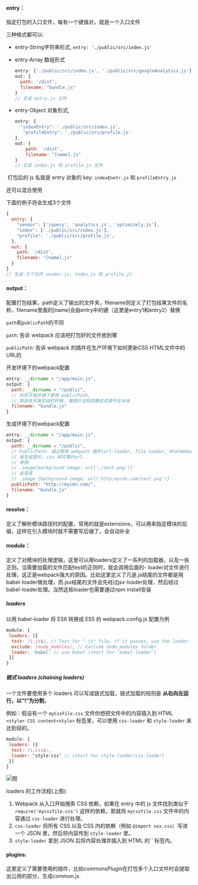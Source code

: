 ####  entry：

指定打包的入口文件，每有一个键值对，就是一个入口文件

三种格式都可以:

- entry-String字符串形式, `entry: './public/src/index.js'`

- entry-Array 数组形式

  ```javascript
  entry: ['./public/src/index.js', './public/src/googleAnalytics.js'],
  out: {
    path: '/dist',
    filename: "bundle.js"
  }  
  // 生成 entry.js 文件
  ```

- entry-Object 对象形式,

  ```javascript
  entry: {
    "indexEntry": './public/src/index.js',
     "profileEntry": './public/src/profile.js'
  },
  out: {
      path: '/dist',
      filename: "[name].js"
  }
  // 生成 index.js 和 profile.js 文件
  ```


​       打包后的 js 名就是 entry 对象的 key: `indexEnetr.js` 和 `profileEntry.js`

还可以混合使用

下面的例子将会生成3个文件

```javascript
{
  entry: {
    "vendor": ['jquery', 'analytics.js', 'optimizely.js'],
    "index": ['./public/src/index.js'],
    "profile": './public/src/profile.js',
  },
  out: {
    path: '/dist',
    filename: "[name].js"
  }
}
// 生成 三个文件 vendor.js, index.js 和 profile.js
```

#### output：

配置打包结果，path定义了输出的文件夹，filename则定义了打包结果文件的名称，filename里面的[name]会由entry中的键（这里是entry1和entry2）替换

`path`和`publicPath`的不同

`path`: 告诉 webpack 应该吧打包好的文件放到哪

`publicPath`: 告诉 webpack 的插件在生产环境下如何更新CSS HTML文件中的URL的

开发环境下的webpack配置

```javascript
entry: __dirname + "/app/main.js",
output: {
  path: __dirname + "/public",
  // 别在开发环境下使用 publicPath,
  // 除非在开发阶段的时候, 像图片这样的静态资源不在本地
  filename: "bundle.js"
}
```

生成环境下的webpack配置

```javascript
entry: __dirname + "/app/main.js",
output: {
  path: __dirname = "/public",
  // PublicPath: 通过使用 webpack 插件(url-loader, file-loader, HtmlWebpackPlugin 等等)
  // 来生成图片, css 样式等的url. 
  // 举例:
  // .image{background-image: url('./test.png')}
  // 会变成
  // .image {background-image: url('http:mycdn.com/test.png')}
  publicPath: "http://mycdn.com/",
  filename: "bundle.js"
}
```

#### resolve：

定义了解析模块路径时的配置，常用的就是extensions，可以用来指定模块的后缀，这样在引入模块时就不需要写后缀了，会自动补全

#### module：

定义了对模块的处理逻辑，这里可以用loaders定义了一系列的加载器，以及一些正则。当需要加载的文件匹配test的正则时，就会调用后面的-  loader对文件进行处理，这正是webpack强大的原因。比如这里定义了凡是.js结尾的文件都是用babel-loader做处理，而.jsx结尾的文件会先经过jsx-loader处理，然后经过babel-loader处理。当然这些loader也需要通过npm install安装

##### loaders

以用 babel-loader 将 ES6 转换成 ES5 的 webpack.config.js 配置为例

```javascript
module: {
 loaders: [{
  test: /\.js$/, // Test for ".js" file, if it passes, use the loader
  exclude: /node_modules/, // Exclude node_modules folder
  loader: 'babel' // use babel (short for ‘babel-loader’)
 }]
}
```

##### 链式 loaders (chaining loaders)

一个文件要使用多个 loaders 可以写成链式加载，链式加载的规则是 **从右向左运行，以”!”为分割**。

例如：假设有一个 `myCssFile.css` 文件你想把文件中的内容插入到 HTML ` <style> CSS content<style>` 标签里，可以使用 `css-loader` 和 `style-loader` 来达到目的。

```javascript
module: {
 loaders: [{
  test: /\.css$/,
  loader: ‘style!css’ // (short for style-loader!css-loader)
 }]
}
```

![图](https://cdn-images-1.medium.com/max/800/1*nes9iLmskmsD8Fp4Ek3u-A.png)

loaders 的工作流程(上图): 

1. Webpack 从入口开始搜索 CSS 依赖，如果在 entry 中的 js 文件找到类似于 `require('mycssfile.css')` 这样的依赖，那就将 `mycssfile.css` 文件中的内容通过 `css-loader` 进行处理。
2. `css-loader` 将所有 CSS 以及 CSS 内的依赖（例如 `@import xxx.css`）写进一个 JSON 里，然后将内容传到 `style-loader` 里。
3. `style-loader` 拿到 JSON 后将内容处理并插入到 HTML 的`` 标签内。

#### plugins: 

这里定义了需要使用的插件，比如commonsPlugin在打包多个入口文件时会提取出公用的部分，生成common.js.